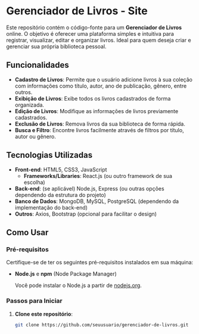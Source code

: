 # Gerenciador de Livros - Site

Este repositório contém o código-fonte para um **Gerenciador de Livros** online. O objetivo é oferecer uma plataforma simples e intuitiva para registrar, visualizar, editar e organizar livros. Ideal para quem deseja criar e gerenciar sua própria biblioteca pessoal.

## Funcionalidades

- **Cadastro de Livros**: Permite que o usuário adicione livros à sua coleção com informações como título, autor, ano de publicação, gênero, entre outros.
- **Exibição de Livros**: Exibe todos os livros cadastrados de forma organizada.
- **Edição de Livros**: Modifique as informações de livros previamente cadastrados.
- **Exclusão de Livros**: Remova livros da sua biblioteca de forma rápida.
- **Busca e Filtro**: Encontre livros facilmente através de filtros por título, autor ou gênero.

## Tecnologias Utilizadas

- **Front-end**: HTML5, CSS3, JavaScript
  - **Frameworks/Libraries**: React.js (ou outro framework de sua escolha)
- **Back-end**: (se aplicável) Node.js, Express (ou outras opções dependendo da estrutura do projeto)
- **Banco de Dados**: MongoDB, MySQL, PostgreSQL (dependendo da implementação do back-end)
- **Outros**: Axios, Bootstrap (opcional para facilitar o design)

## Como Usar

### Pré-requisitos

Certifique-se de ter os seguintes pré-requisitos instalados em sua máquina:

- **Node.js** e **npm** (Node Package Manager)
  
  Você pode instalar o Node.js a partir de [nodejs.org](https://nodejs.org/).

### Passos para Iniciar

1. **Clone este repositório**:

   ```bash
   git clone https://github.com/seuusuario/gerenciador-de-livros.git
